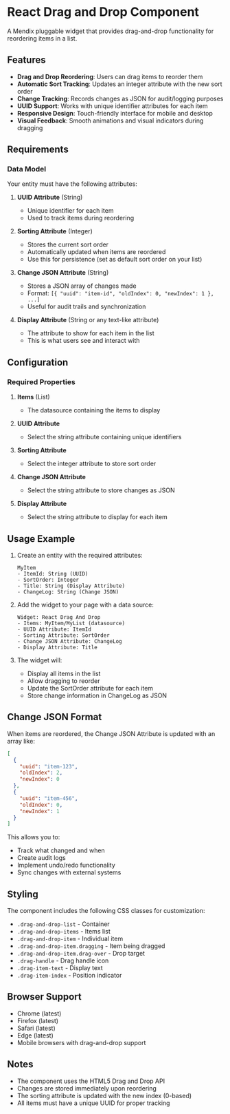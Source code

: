 # React Drag and Drop Component

A Mendix pluggable widget that provides drag-and-drop functionality for reordering items in a list.

## Features

- **Drag and Drop Reordering**: Users can drag items to reorder them
- **Automatic Sort Tracking**: Updates an integer attribute with the new sort order
- **Change Tracking**: Records changes as JSON for audit/logging purposes
- **UUID Support**: Works with unique identifier attributes for each item
- **Responsive Design**: Touch-friendly interface for mobile and desktop
- **Visual Feedback**: Smooth animations and visual indicators during dragging

## Requirements

### Data Model

Your entity must have the following attributes:

1. **UUID Attribute** (String)
   - Unique identifier for each item
   - Used to track items during reordering

2. **Sorting Attribute** (Integer)
   - Stores the current sort order
   - Automatically updated when items are reordered
   - Use this for persistence (set as default sort order on your list)

3. **Change JSON Attribute** (String)
   - Stores a JSON array of changes made
   - Format: `[{ "uuid": "item-id", "oldIndex": 0, "newIndex": 1 }, ...]`
   - Useful for audit trails and synchronization

4. **Display Attribute** (String or any text-like attribute)
   - The attribute to show for each item in the list
   - This is what users see and interact with

## Configuration

### Required Properties

1. **Items** (List)
   - The datasource containing the items to display

2. **UUID Attribute**
   - Select the string attribute containing unique identifiers

3. **Sorting Attribute**
   - Select the integer attribute to store sort order

4. **Change JSON Attribute**
   - Select the string attribute to store changes as JSON

5. **Display Attribute**
   - Select the string attribute to display for each item

## Usage Example

1. Create an entity with the required attributes:
   ```
   MyItem
   - ItemId: String (UUID)
   - SortOrder: Integer
   - Title: String (Display Attribute)
   - ChangeLog: String (Change JSON)
   ```

2. Add the widget to your page with a data source:
   ```
   Widget: React Drag And Drop
   - Items: MyItem/MyList (datasource)
   - UUID Attribute: ItemId
   - Sorting Attribute: SortOrder
   - Change JSON Attribute: ChangeLog
   - Display Attribute: Title
   ```

3. The widget will:
   - Display all items in the list
   - Allow dragging to reorder
   - Update the SortOrder attribute for each item
   - Store change information in ChangeLog as JSON

## Change JSON Format

When items are reordered, the Change JSON Attribute is updated with an array like:

```json
[
  {
    "uuid": "item-123",
    "oldIndex": 2,
    "newIndex": 0
  },
  {
    "uuid": "item-456",
    "oldIndex": 0,
    "newIndex": 1
  }
]
```

This allows you to:
- Track what changed and when
- Create audit logs
- Implement undo/redo functionality
- Sync changes with external systems

## Styling

The component includes the following CSS classes for customization:

- `.drag-and-drop-list` - Container
- `.drag-and-drop-items` - Items list
- `.drag-and-drop-item` - Individual item
- `.drag-and-drop-item.dragging` - Item being dragged
- `.drag-and-drop-item.drag-over` - Drop target
- `.drag-handle` - Drag handle icon
- `.drag-item-text` - Display text
- `.drag-item-index` - Position indicator

## Browser Support

- Chrome (latest)
- Firefox (latest)
- Safari (latest)
- Edge (latest)
- Mobile browsers with drag-and-drop support

## Notes

- The component uses the HTML5 Drag and Drop API
- Changes are stored immediately upon reordering
- The sorting attribute is updated with the new index (0-based)
- All items must have a unique UUID for proper tracking
